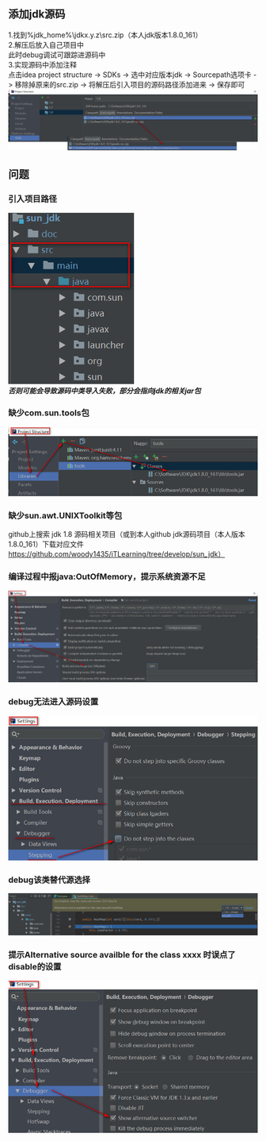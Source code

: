 ## 添加jdk源码  
1.找到%jdk_home%\jdkx.y.z\src.zip（本人jdk版本1.8.0_161）  
2.解压后放入自己项目中  
    此时debug调试可跟踪进源码中  
3.实现源码中添加注释  
    点击idea project structure -> SDKs -> 选中对应版本jdk -> Sourcepath选项卡 -> 移除掉原来的src.zip -> 将解压后引入项目的源码路径添加进来 -> 保存即可
    ![](resources/源码添加与设置/jdk源码-编辑.jpg)  
    

## 问题
### 引入项目路径
![](resources/源码添加与设置/jdk源码-存放路径.jpg)  
***否则可能会导致源码中类导入失败，部分会指向jdk的相关jar包***

### 缺少com.sun.tools包
![](resources/源码添加与设置/jdk源码-添加tools包.jpg)

### 缺少sun.awt.UNIXToolkit等包
github上搜索 jdk 1.8 源码相关项目（或到本人github jdk源码项目（本人版本1.8.0_161）下载对应文件 https://github.com/woody1435/iTLearning/tree/develop/sun_jdk）

### 编译过程中报java:OutOfMemory，提示系统资源不足  
![](resources/源码添加与设置/jdk源码-系统资源不足.jpg)

### debug无法进入源码设置  
![](resources/源码添加与设置/jdk源码-debug无法进入源码.jpg)

### debug该类替代源选择  
![](resources/源码添加与设置/jdk源码-debug源码选择.jpg)

### 提示Alternative source availble for the class xxxx 时误点了disable的设置
![](resources/源码添加与设置/jdk源码-显示可替代源切换.jpg)
